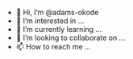 - 👋 Hi, I’m @adams-okode
- 👀 I’m interested in ...
- 🌱 I’m currently learning ...
- 💞️ I’m looking to collaborate on ...
- 📫 How to reach me ...

<!---
adams-okode/adams-okode is a ✨ special ✨ repository because its `README.md` (this file) appears on your GitHub profile.
You can click the Preview link to take a look at your changes.
--->
